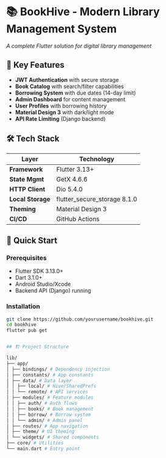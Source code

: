 # 📚 BookHive - Modern Library Management System


*A complete Flutter solution for digital library management*

## 🌟 Key Features
- **JWT Authentication** with secure storage
- **Book Catalog** with search/filter capabilities
- **Borrowing System** with due dates (14-day limit)
- **Admin Dashboard** for content management
- **User Profiles** with borrowing history
- **Material Design 3** with dark/light mode
- **API Rate Limiting** (Django backend)


## 🛠 Tech Stack
| Layer            | Technology                      |
|------------------|---------------------------------|
| **Framework**    | Flutter 3.13+                  |
| **State Mgmt**   | GetX 4.6.6                     |
| **HTTP Client**  | Dio 5.4.0                      |
| **Local Storage**| flutter_secure_storage 8.1.0    |
| **Theming**      | Material Design 3               |
| **CI/CD**        | GitHub Actions                  |

## 🚀 Quick Start

### Prerequisites
- Flutter SDK 3.13.0+
- Dart 3.1.0+
- Android Studio/Xcode
- Backend API (Django) running

### Installation
```bash
git clone https://github.com/yourusername/bookhive.git
cd bookhive
flutter pub get


## 🏗 Project Structure

lib/
├── app/
│ ├── bindings/ # Dependency injection
│ ├── constants/ # App constants
│ ├── data/ # Data layer
│ │ ├── local/ # Hive/SharedPrefs
│ │ └── remote/ # API services
│ ├── modules/ # Feature modules
│ │ ├── auth/ # Auth flows
│ │ ├── books/ # Book management
│ │ ├── borrow/ # Borrow system
│ │ └── admin/ # Admin panel
│ ├── routes/ # App navigation
│ ├── theme/ # UI theming
│ └── widgets/ # Shared components
├── core/ # Utilities
└── main.dart # Entry point

